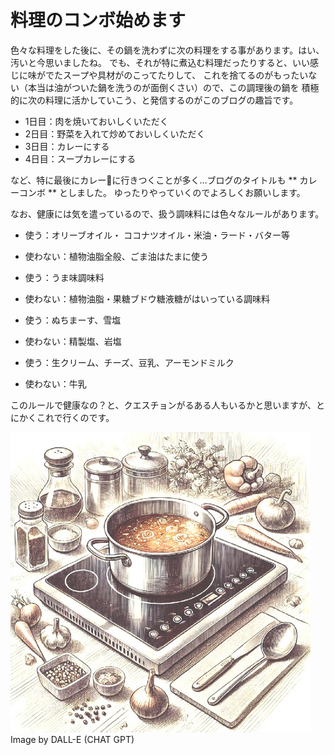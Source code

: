 # 料理のコンボ始めます

色々な料理をした後に、その鍋を洗わずに次の料理をする事があります。はい、汚いと今思いましたね。
でも、それが特に煮込む料理だったりすると、いい感じに味がでたスープや具材がのこってたりして、
これを捨てるのがもったいない（本当は油がついた鍋を洗うのが面倒くさい）ので、この調理後の鍋を
積極的に次の料理に活かしていこう、と発信するのがこのブログの趣旨です。

* 1日目：肉を焼いておいしくいただく
* 2日目：野菜を入れて炒めておいしくいただく
* 3日目：カレーにする
* 4日目：スープカレーにする

など、特に最後にカレー🍛に行きつくことが多く…ブログのタイトルも ** カレーコンボ ** としました。
ゆったりやっていくのでよろしくお願いします。

なお、健康には気を遣っているので、扱う調味料には色々なルールがあります。

*  使う：オリーブオイル・ ココナツオイル・米油・ラード・バター等
*  使わない：植物油脂全般、ごま油はたまに使う

*  使う：うま味調味料
*  使わない：植物油脂・果糖ブドウ糖液糖がはいっている調味料

*  使う：ぬちまーす、雪塩
*  使わない：精製塩、岩塩

*  使う：生クリーム、チーズ、豆乳、アーモンドミルク
*  使わない：牛乳


このルールで健康なの？と、クエスチョンがるある人もいるかと思いますが、とにかくこれで行くのです。


![kitchen](/images/kitchen.jpg)
Image by DALL-E (CHAT GPT)

